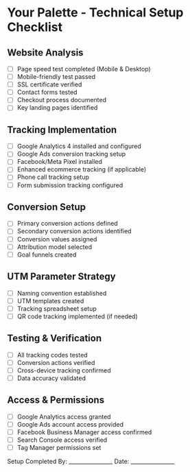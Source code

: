 # Your Palette - Technical Setup Checklist

## Website Analysis
- [ ] Page speed test completed (Mobile & Desktop)
- [ ] Mobile-friendly test passed
- [ ] SSL certificate verified
- [ ] Contact forms tested
- [ ] Checkout process documented
- [ ] Key landing pages identified

## Tracking Implementation
- [ ] Google Analytics 4 installed and configured
- [ ] Google Ads conversion tracking setup
- [ ] Facebook/Meta Pixel installed
- [ ] Enhanced ecommerce tracking (if applicable)
- [ ] Phone call tracking setup
- [ ] Form submission tracking configured

## Conversion Setup
- [ ] Primary conversion actions defined
- [ ] Secondary conversion actions identified
- [ ] Conversion values assigned
- [ ] Attribution model selected
- [ ] Goal funnels created

## UTM Parameter Strategy
- [ ] Naming convention established
- [ ] UTM templates created
- [ ] Tracking spreadsheet setup
- [ ] QR code tracking implemented (if needed)

## Testing & Verification
- [ ] All tracking codes tested
- [ ] Conversion actions verified
- [ ] Cross-device tracking confirmed
- [ ] Data accuracy validated

## Access & Permissions
- [ ] Google Analytics access granted
- [ ] Google Ads account access provided
- [ ] Facebook Business Manager access confirmed
- [ ] Search Console access verified
- [ ] Tag Manager permissions set

Setup Completed By: ________________
Date: ________________
